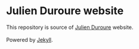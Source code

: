 # Julien Duroure website

This repository is source of [Julien Duroure][1] website.  
<br/>
Powered by [Jekyll][2].

[1]: http://julienduroure.com
[2]: https://jekyllrb.com/
